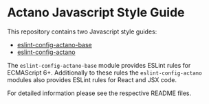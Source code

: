 # Actano Javascript Style Guide

This repository contains two Javascript style guides:

* [eslint-config-actano-base](./packages/eslint-config-actano-base)
* [eslint-config-actano](./packages/eslint-config-actano)

The `eslint-config-actano-base` module provides ESLint rules for ECMAScript 6+. Additionally to 
these rules the `eslint-config-actano` modules also provides ESLint rules for React and JSX code.

For detailed information please see the respective README files.
